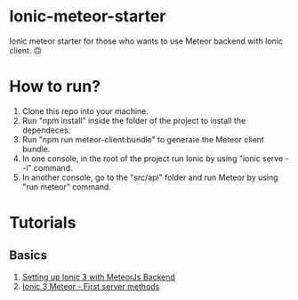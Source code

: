 # Ionic-meteor-starter
Ionic meteor starter for those who wants to use Meteor backend with Ionic client. 🙃

# How to run?

1) Clone this repo into your machine.
2) Run "npm install" inside the folder of the project to install the dependeces.
3) Run "npm run meteor-client:bundle" to generate the Meteor client bundle.
4) In one console, in the root of the project run Ionic by using "ionic serve --l" command.
5) In another console, go to the "src/api" folder and run Meteor by using "run meteor" command.

# Tutorials

## Basics

1) [Setting up Ionic 3 with MeteorJs Backend](https://steemit.com/utopian-io/@jaysermendez/setting-up-ionic-3-with-meteorjs-backend)
2) [Ionic 3 Meteor - First server methods](https://steemit.com/utopian-io/@jaysermendez/ionic-3-meteor-first-server-methods)
